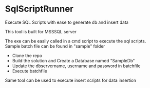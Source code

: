 # SqlScriptRunner
Execute SQL Scripts with ease to generate db and insert data

This tool is built for MSSSQL server 

The exe can be easily called in a cmd script to execute the sql scripts.
Sample batch file can be found in "sample" folder
- Clone the repo
- Build the solution and Create a Database named "SampleDb"
- Update the dbservername, username and password in batchfile
- Execute batchfile

Same tool can be used to execute insert scripts for data insertion
